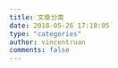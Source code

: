 ```yaml
---
title: 文章分类
date: 2018-05-26 17:18:05
type: "categories"
author: vincentruan
comments: false
---
```



